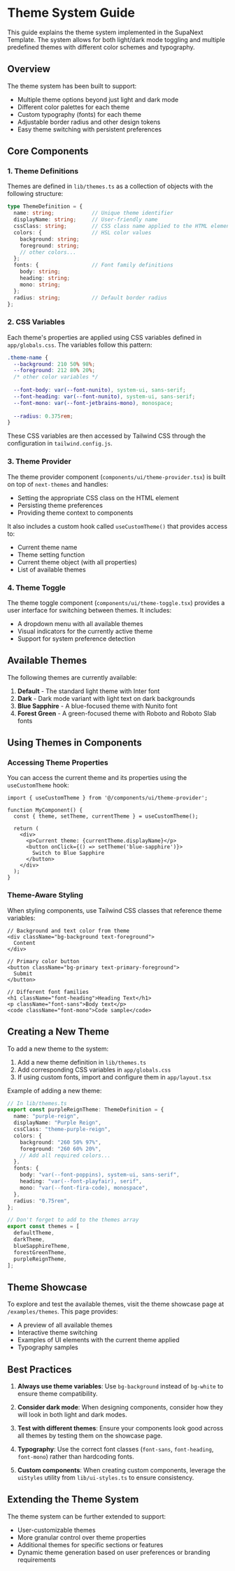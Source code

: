 # Theme System Guide

This guide explains the theme system implemented in the SupaNext Template. The system allows for both light/dark mode toggling and multiple predefined themes with different color schemes and typography.

## Overview

The theme system has been built to support:

- Multiple theme options beyond just light and dark mode
- Different color palettes for each theme
- Custom typography (fonts) for each theme
- Adjustable border radius and other design tokens
- Easy theme switching with persistent preferences

## Core Components

### 1. Theme Definitions

Themes are defined in `lib/themes.ts` as a collection of objects with the following structure:

```typescript
type ThemeDefinition = {
  name: string;            // Unique theme identifier
  displayName: string;     // User-friendly name
  cssClass: string;        // CSS class name applied to the HTML element
  colors: {                // HSL color values
    background: string;
    foreground: string;
    // other colors...
  };
  fonts: {                 // Font family definitions
    body: string;
    heading: string;
    mono: string;
  };
  radius: string;          // Default border radius
};
```

### 2. CSS Variables

Each theme's properties are applied using CSS variables defined in `app/globals.css`. The variables follow this pattern:

```css
.theme-name {
  --background: 210 50% 98%;
  --foreground: 212 80% 20%;
  /* other color variables */
  
  --font-body: var(--font-nunito), system-ui, sans-serif;
  --font-heading: var(--font-nunito), system-ui, sans-serif;
  --font-mono: var(--font-jetbrains-mono), monospace;
  
  --radius: 0.375rem;
}
```

These CSS variables are then accessed by Tailwind CSS through the configuration in `tailwind.config.js`.

### 3. Theme Provider

The theme provider component (`components/ui/theme-provider.tsx`) is built on top of `next-themes` and handles:

- Setting the appropriate CSS class on the HTML element
- Persisting theme preferences
- Providing theme context to components

It also includes a custom hook called `useCustomTheme()` that provides access to:

- Current theme name
- Theme setting function
- Current theme object (with all properties)
- List of available themes

### 4. Theme Toggle

The theme toggle component (`components/ui/theme-toggle.tsx`) provides a user interface for switching between themes. It includes:

- A dropdown menu with all available themes
- Visual indicators for the currently active theme
- Support for system preference detection

## Available Themes

The following themes are currently available:

1. **Default** - The standard light theme with Inter font
2. **Dark** - Dark mode variant with light text on dark backgrounds
3. **Blue Sapphire** - A blue-focused theme with Nunito font
4. **Forest Green** - A green-focused theme with Roboto and Roboto Slab fonts

## Using Themes in Components

### Accessing Theme Properties

You can access the current theme and its properties using the `useCustomTheme` hook:

```tsx
import { useCustomTheme } from '@/components/ui/theme-provider';

function MyComponent() {
  const { theme, setTheme, currentTheme } = useCustomTheme();
  
  return (
    <div>
      <p>Current theme: {currentTheme.displayName}</p>
      <button onClick={() => setTheme('blue-sapphire')}>
        Switch to Blue Sapphire
      </button>
    </div>
  );
}
```

### Theme-Aware Styling

When styling components, use Tailwind CSS classes that reference theme variables:

```tsx
// Background and text color from theme
<div className="bg-background text-foreground">
  Content
</div>

// Primary color button
<button className="bg-primary text-primary-foreground">
  Submit
</button>

// Different font families
<h1 className="font-heading">Heading Text</h1>
<p className="font-sans">Body text</p>
<code className="font-mono">Code sample</code>
```

## Creating a New Theme

To add a new theme to the system:

1. Add a new theme definition in `lib/themes.ts`
2. Add corresponding CSS variables in `app/globals.css`
3. If using custom fonts, import and configure them in `app/layout.tsx`

Example of adding a new theme:

```typescript
// In lib/themes.ts
export const purpleReignTheme: ThemeDefinition = {
  name: "purple-reign",
  displayName: "Purple Reign",
  cssClass: "theme-purple-reign",
  colors: {
    background: "260 50% 97%",
    foreground: "260 60% 20%",
    // Add all required colors...
  },
  fonts: {
    body: "var(--font-poppins), system-ui, sans-serif",
    heading: "var(--font-playfair), serif",
    mono: "var(--font-fira-code), monospace",
  },
  radius: "0.75rem",
};

// Don't forget to add to the themes array
export const themes = [
  defaultTheme,
  darkTheme,
  blueSapphireTheme,
  forestGreenTheme,
  purpleReignTheme,
];
```

## Theme Showcase

To explore and test the available themes, visit the theme showcase page at `/examples/themes`. This page provides:

- A preview of all available themes
- Interactive theme switching
- Examples of UI elements with the current theme applied
- Typography samples

## Best Practices

1. **Always use theme variables**: Use `bg-background` instead of `bg-white` to ensure theme compatibility.

2. **Consider dark mode**: When designing components, consider how they will look in both light and dark modes.

3. **Test with different themes**: Ensure your components look good across all themes by testing them on the showcase page.

4. **Typography**: Use the correct font classes (`font-sans`, `font-heading`, `font-mono`) rather than hardcoding fonts.

5. **Custom components**: When creating custom components, leverage the `uiStyles` utility from `lib/ui-styles.ts` to ensure consistency.

## Extending the Theme System

The theme system can be further extended to support:

- User-customizable themes
- More granular control over theme properties
- Additional themes for specific sections or features
- Dynamic theme generation based on user preferences or branding requirements